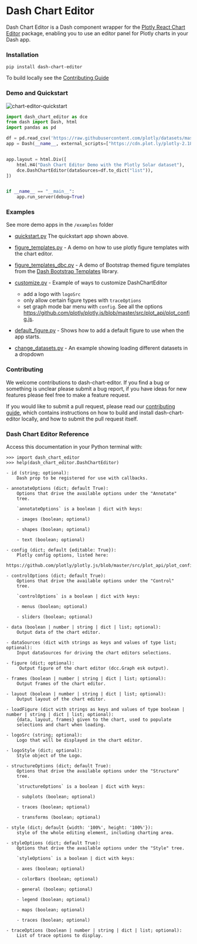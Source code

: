 # Dash Chart Editor

Dash Chart Editor is a Dash component wrapper for the [Plotly React Chart Editor](https://github.com/plotly/react-chart-editor) package, enabling you to use an editor panel for Plotly charts in your Dash app.

### Installation
`pip install dash-chart-editor`

To build locally see the [Contributing Guide](https://github.com/BSd3v/dash-chart-editor/blob/main/CONTRIBUTING.md)


### Demo and Quickstart

![chart-editor-quickstart](https://user-images.githubusercontent.com/72614349/228352185-77700687-764b-424b-9384-83ca87c6050d.gif)



```python
import dash_chart_editor as dce
from dash import Dash, html
import pandas as pd

df = pd.read_csv('https://raw.githubusercontent.com/plotly/datasets/master/solar.csv')
app = Dash(__name__, external_scripts=["https://cdn.plot.ly/plotly-2.18.2.min.js"])


app.layout = html.Div([
    html.H4("Dash Chart Editor Demo with the Plotly Solar dataset"),
    dce.DashChartEditor(dataSources=df.to_dict("list")),
])


if __name__ == "__main__":
    app.run_server(debug=True)

```

### Examples

See more demo apps in the `/examples` folder

- [quickstart.py](https://github.com/BSd3v/dash-chart-editor/blob/dev/examples/quickstart.py)  The quickstart app shown above.    

- [figure_templates.py](https://github.com/BSd3v/dash-chart-editor/blob/dev/examples/figure_templates.py) - A demo on how to use plotly figure templates with the chart editor.   

- [figure_templates_dbc.py](https://github.com/BSd3v/dash-chart-editor/blob/dev/examples/figure_templates_dbc.py) -  A demo of Bootstrap themed figure templates from the [Dash Bootstrap Templates](https://github.com/AnnMarieW/dash-bootstrap-templates) library.    

- [customize.py](https://github.com/BSd3v/dash-chart-editor/blob/dev/examples/customize.py) - Example of ways to customize DashChartEditor
  - add a logo with `logoSrc`
  - only allow certain figure types with `traceOptions`
  - set graph mode bar menu with `config`.  See all the options https://github.com/plotly/plotly.js/blob/master/src/plot_api/plot_config.js.  
  
- [default_figure.py](https://github.com/BSd3v/dash-chart-editor/blob/dev/examples/default_figure.py) - Shows how to add a default figure to use when the app starts.
 

- [change_datasets.py](https://github.com/BSd3v/dash-chart-editor/blob/dev/examples/change_datasets.py) - An example showing loading different datasets in a dropdown


### Contributing

We welcome contributions to dash-chart-editor. If you find a bug or something is unclear please submit a bug report, if you have ideas for new features please feel free to make a feature request.

If you would like to submit a pull request, please read our [contributing guide](https://github.com/BSd3v/dash-chart-editor/blob/dev/CONTRIBUTING.md), which contains instructions on how to build and install dash-chart-editor locally, and how to submit the pull request itself.

### Dash Chart Editor Reference

Access this documentation in your Python terminal with:
```
>>> import dash_chart_editor
>>> help(dash_chart_editor.DashChartEditor)

```

```   
- id (string; optional):
    Dash prop to be registered for use with callbacks.
   
- annotateOptions (dict; default True):
    Options that drive the available options under the "Annotate"
    tree.
   
    `annotateOptions` is a boolean | dict with keys:
   
    - images (boolean; optional)
   
    - shapes (boolean; optional)
   
    - text (boolean; optional)
   
- config (dict; default {editable: True}):
    Plotly config options, listed here:
    https://github.com/plotly/plotly.js/blob/master/src/plot_api/plot_config.js.
   
- controlOptions (dict; default True):
    Options that drive the available options under the "Control"
    tree.
   
    `controlOptions` is a boolean | dict with keys:
   
    - menus (boolean; optional)
   
    - sliders (boolean; optional)
   
- data (boolean | number | string | dict | list; optional):
    Output data of the chart editor.
   
- dataSources (dict with strings as keys and values of type list; optional):
    Input dataSources for driving the chart editors selections.
 
- figure (dict; optional):
     Output figure of the chart editor (dcc.Graph esk output).

- frames (boolean | number | string | dict | list; optional):
    Output frames of the chart editor.
   
- layout (boolean | number | string | dict | list; optional):
    Output layout of the chart editor.
   
- loadFigure (dict with strings as keys and values of type boolean | number | string | dict | list; optional):
    {data, layout, frames} given to the chart, used to populate
    selections and chart when loading.
   
- logoSrc (string; optional):
    Logo that will be displayed in the chart editor.
   
- logoStyle (dict; optional):
    Style object of the Logo.
   
- structureOptions (dict; default True):
    Options that drive the available options under the "Structure"
    tree.
   
    `structureOptions` is a boolean | dict with keys:
   
    - subplots (boolean; optional)
   
    - traces (boolean; optional)
   
    - transforms (boolean; optional)
   
- style (dict; default {width: '100%', height: '100%'}):
    style of the whole editing element, including charting area.
   
- styleOptions (dict; default True):
    Options that drive the available options under the "Style" tree.
   
    `styleOptions` is a boolean | dict with keys:
   
    - axes (boolean; optional)
   
    - colorBars (boolean; optional)
   
    - general (boolean; optional)
   
    - legend (boolean; optional)
   
    - maps (boolean; optional)
   
    - traces (boolean; optional)
   
- traceOptions (boolean | number | string | dict | list; optional):
    List of trace options to display.
 ``` 




